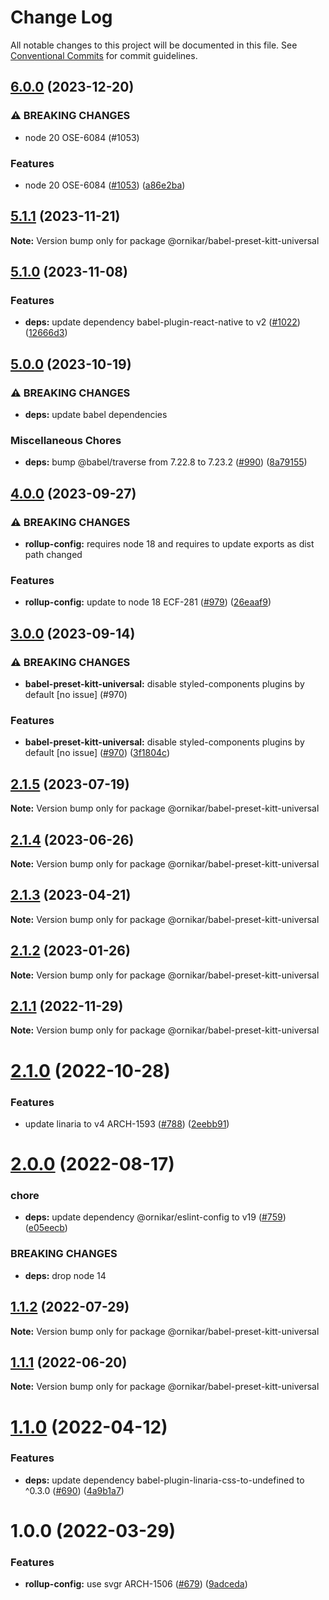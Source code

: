 # Change Log

All notable changes to this project will be documented in this file.
See [Conventional Commits](https://conventionalcommits.org) for commit guidelines.

## [6.0.0](https://github.com/ornikar/shared-configs/compare/@ornikar/babel-preset-kitt-universal@5.1.1...@ornikar/babel-preset-kitt-universal@6.0.0) (2023-12-20)


### ⚠ BREAKING CHANGES

* node 20 OSE-6084 (#1053)

### Features

* node 20 OSE-6084 ([#1053](https://github.com/ornikar/shared-configs/issues/1053)) ([a86e2ba](https://github.com/ornikar/shared-configs/commit/a86e2bad41fa2469a9b7bfcad8dbaf41224a30e2))



## [5.1.1](https://github.com/ornikar/shared-configs/compare/@ornikar/babel-preset-kitt-universal@5.1.0...@ornikar/babel-preset-kitt-universal@5.1.1) (2023-11-21)

**Note:** Version bump only for package @ornikar/babel-preset-kitt-universal





## [5.1.0](https://github.com/ornikar/shared-configs/compare/@ornikar/babel-preset-kitt-universal@5.0.0...@ornikar/babel-preset-kitt-universal@5.1.0) (2023-11-08)


### Features

* **deps:** update dependency babel-plugin-react-native to v2 ([#1022](https://github.com/ornikar/shared-configs/issues/1022)) ([12666d3](https://github.com/ornikar/shared-configs/commit/12666d3db05548f09180b09138564e1c9b173a26))



## [5.0.0](https://github.com/ornikar/shared-configs/compare/@ornikar/babel-preset-kitt-universal@4.0.0...@ornikar/babel-preset-kitt-universal@5.0.0) (2023-10-19)


### ⚠ BREAKING CHANGES

* **deps:** update babel dependencies 

### Miscellaneous Chores

* **deps:** bump @babel/traverse from 7.22.8 to 7.23.2 ([#990](https://github.com/ornikar/shared-configs/issues/990)) ([8a79155](https://github.com/ornikar/shared-configs/commit/8a791554b6c0b027edc86cdacfe6e3c8ea63338f))



## [4.0.0](https://github.com/ornikar/shared-configs/compare/@ornikar/babel-preset-kitt-universal@3.0.0...@ornikar/babel-preset-kitt-universal@4.0.0) (2023-09-27)


### ⚠ BREAKING CHANGES

* **rollup-config:** requires node 18 and requires to update exports as dist path changed 

### Features

* **rollup-config:** update to node 18 ECF-281 ([#979](https://github.com/ornikar/shared-configs/issues/979)) ([26eaaf9](https://github.com/ornikar/shared-configs/commit/26eaaf9db689de9ec474919881ce87784427cc5c))



## [3.0.0](https://github.com/ornikar/shared-configs/compare/@ornikar/babel-preset-kitt-universal@2.1.5...@ornikar/babel-preset-kitt-universal@3.0.0) (2023-09-14)


### ⚠ BREAKING CHANGES

* **babel-preset-kitt-universal:** disable styled-components plugins by default [no issue] (#970)

### Features

* **babel-preset-kitt-universal:** disable styled-components plugins by default [no issue] ([#970](https://github.com/ornikar/shared-configs/issues/970)) ([3f1804c](https://github.com/ornikar/shared-configs/commit/3f1804c151e0cc6d1c6027fce5b5e6ec62be8e78))



## [2.1.5](https://github.com/ornikar/shared-configs/compare/@ornikar/babel-preset-kitt-universal@2.1.4...@ornikar/babel-preset-kitt-universal@2.1.5) (2023-07-19)

**Note:** Version bump only for package @ornikar/babel-preset-kitt-universal





## [2.1.4](https://github.com/ornikar/shared-configs/compare/@ornikar/babel-preset-kitt-universal@2.1.3...@ornikar/babel-preset-kitt-universal@2.1.4) (2023-06-26)

**Note:** Version bump only for package @ornikar/babel-preset-kitt-universal





## [2.1.3](https://github.com/ornikar/shared-configs/compare/@ornikar/babel-preset-kitt-universal@2.1.2...@ornikar/babel-preset-kitt-universal@2.1.3) (2023-04-21)

**Note:** Version bump only for package @ornikar/babel-preset-kitt-universal





## [2.1.2](https://github.com/ornikar/shared-configs/compare/@ornikar/babel-preset-kitt-universal@2.1.1...@ornikar/babel-preset-kitt-universal@2.1.2) (2023-01-26)

**Note:** Version bump only for package @ornikar/babel-preset-kitt-universal





## [2.1.1](https://github.com/ornikar/shared-configs/compare/@ornikar/babel-preset-kitt-universal@2.1.0...@ornikar/babel-preset-kitt-universal@2.1.1) (2022-11-29)

**Note:** Version bump only for package @ornikar/babel-preset-kitt-universal





# [2.1.0](https://github.com/ornikar/shared-configs/compare/@ornikar/babel-preset-kitt-universal@2.0.0...@ornikar/babel-preset-kitt-universal@2.1.0) (2022-10-28)


### Features

* update linaria to v4 ARCH-1593 ([#788](https://github.com/ornikar/shared-configs/issues/788)) ([2eebb91](https://github.com/ornikar/shared-configs/commit/2eebb91dc91a8c6b6ca3c8e88bb42843aa252dca))





# [2.0.0](https://github.com/ornikar/shared-configs/compare/@ornikar/babel-preset-kitt-universal@1.1.2...@ornikar/babel-preset-kitt-universal@2.0.0) (2022-08-17)


### chore

* **deps:** update dependency @ornikar/eslint-config to v19 ([#759](https://github.com/ornikar/shared-configs/issues/759)) ([e05eecb](https://github.com/ornikar/shared-configs/commit/e05eecb898d047b44277ce4f65fc724831bb2ece))


### BREAKING CHANGES

* **deps:** drop node 14 





## [1.1.2](https://github.com/ornikar/shared-configs/compare/@ornikar/babel-preset-kitt-universal@1.1.1...@ornikar/babel-preset-kitt-universal@1.1.2) (2022-07-29)

**Note:** Version bump only for package @ornikar/babel-preset-kitt-universal





## [1.1.1](https://github.com/ornikar/shared-configs/compare/@ornikar/babel-preset-kitt-universal@1.1.0...@ornikar/babel-preset-kitt-universal@1.1.1) (2022-06-20)

**Note:** Version bump only for package @ornikar/babel-preset-kitt-universal





# [1.1.0](https://github.com/ornikar/shared-configs/compare/@ornikar/babel-preset-kitt-universal@1.0.0...@ornikar/babel-preset-kitt-universal@1.1.0) (2022-04-12)


### Features

* **deps:** update dependency babel-plugin-linaria-css-to-undefined to ^0.3.0 ([#690](https://github.com/ornikar/shared-configs/issues/690)) ([4a9b1a7](https://github.com/ornikar/shared-configs/commit/4a9b1a7c0d217daa67ea37d37a428989a72d2063))





# 1.0.0 (2022-03-29)


### Features

* **rollup-config:** use svgr ARCH-1506 ([#679](https://github.com/ornikar/shared-configs/issues/679)) ([9adceda](https://github.com/ornikar/shared-configs/commit/9adcedae3c277af26946d1d5a93dc169596f565e))
